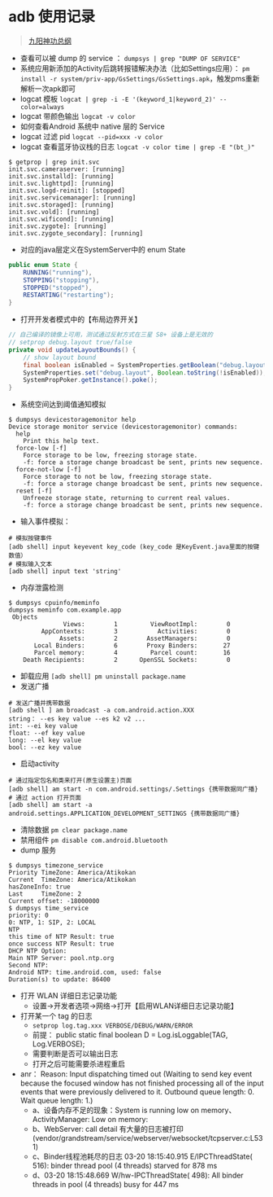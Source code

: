 # adb 使用记录
> [九阳神功总纲](https://developer.android.com/studio/command-line/logcat)

- 查看可以被 dump 的 service ：
```dumpsys | grep "DUMP OF SERVICE"```
- 系统应用新添加的Activity后跳转报错解决办法（比如Settings应用）：
```pm install -r system/priv-app/GsSettings/GsSettings.apk```，触发pms重新解析一次apk即可
- logcat 模板
```logcat | grep -i -E '(keyword_1|keyword_2)' --color=always```
- logcat 带颜色输出
```logcat -v color```
- 如何查看Android 系统中 native 层的 Service
- logcat 过滤 pid
```logcat --pid=xxx -v color```
- logcat 查看蓝牙协议栈的日志
```logcat -v color time | grep -E "(bt_)"```
```shell
$ getprop | grep init.svc 
init.svc.cameraserver: [running]
init.svc.installd]: [running]
init.svc.lighttpd]: [running]
init.svc.logd-reinit]: [stopped]
init.svc.servicemanager]: [running]
init.svc.storaged]: [running]
init.svc.vold]: [running]
init.svc.wificond]: [running]
init.svc.zygote]: [running]
init.svc.zygote_secondary]: [running]
```
- 对应的java层定义在SystemServer中的 enum State
```java
public enum State {
    RUNNING("running"),
    STOPPING("stopping"),
    STOPPED("stopped"),
    RESTARTING("restarting");
}
```
- 打开开发者模式中的【布局边界开关】
```java
// 自己编译的镜像上可用，测试通过反射方式在三星 S8+ 设备上是无效的
// setprop debug.layout true/false
private void updateLayoutBounds() {
    // show layout bound
    final boolean isEnabled = SystemProperties.getBoolean("debug.layout", false/*default*/);
    SystemProperties.set("debug.layout", Boolean.toString(!isEnabled));
    SystemPropPoker.getInstance().poke();
}
```
- 系统空间达到阈值通知模拟
```shell 
$ dumpsys devicestoragemonitor help                                  
Device storage monitor service (devicestoragemonitor) commands:
  help
    Print this help text.
  force-low [-f]
    Force storage to be low, freezing storage state.
    -f: force a storage change broadcast be sent, prints new sequence.
  force-not-low [-f]
    Force storage to not be low, freezing storage state.
    -f: force a storage change broadcast be sent, prints new sequence.
  reset [-f]
    Unfreeze storage state, returning to current real values.
    -f: force a storage change broadcast be sent, prints new sequence.
```
- 输入事件模拟：
```shell
# 模拟按键事件
[adb shell] input keyevent key_code (key_code 是KeyEvent.java里面的按键数值）
# 模拟输入文本
[adb shell] input text 'string'
```
- 内存泄露检测
```shell
$ dumpsys cpuinfo/meminfo
dumpsys meminfo com.example.app
 Objects
               Views:        1         ViewRootImpl:        0
         AppContexts:        3           Activities:        0
              Assets:        2        AssetManagers:        0
       Local Binders:        6        Proxy Binders:       27
       Parcel memory:        4         Parcel count:       16
    Death Recipients:        2      OpenSSL Sockets:        0
```
- 卸载应用
```[adb shell] pm uninstall package.name```
- 发送广播
```shell
# 发送广播并携带数据
[adb shell ] am broadcast -a com.android.action.XXX
string： --es key value --es k2 v2 ...
int: --ei key value
float: --ef key value
long: --el key value
bool: --ez key value
```
- 启动activity
```shell
# 通过指定包名和类来打开(原生设置主)页面
[adb shell] am start -n com.android.settings/.Settings {携带数据同广播}
# 通过 action 打开页面
[adb shell] am start -a android.settings.APPLICATION_DEVELOPMENT_SETTINGS {携带数据同广播}
```
- 清除数据
```pm clear package.name```
- 禁用组件
```pm disable com.android.bluetooth```
- dump 服务
```shell
$ dumpsys timezone_service                                           
Priority TimeZone: America/Atikokan
Current  TimeZone: America/Atikokan
hasZoneInfo: true
Last     TimeZone: 2
Current offset: -18000000
$ dumpsys time_service
priority: 0
0: NTP, 1: SIP, 2: LOCAL
NTP
this time of NTP Result: true
once success NTP Result: true
DHCP NTP Option: 
Main NTP Server: pool.ntp.org
Second NTP: 
Android NTP: time.android.com, used: false
Duration(s) to update: 86400
```
- 打开 WLAN 详细日志记录功能
  - 设置->开发者选项->网络->打开【启用WLAN详细日志记录功能】
- 打开某一个 tag 的日志
  - ```setprop log.tag.xxx VERBOSE/DEBUG/WARN/ERROR```
  - 前提： public static final boolean D = Log.isLoggable(TAG, Log.VERBOSE);
  - 需要判断是否可以输出日志
  - 打开之后可能需要杀进程重启
- anr： Reason: Input dispatching timed out (Waiting to send key event because the focused window has not finished processing all of the input events that were previously delivered to it.  Outbound queue length: 0.  Wait queue length: 1.)
  - a、设备内存不足的现象：System is running low on memory、ActivityManager: Low on memory:
  - b、WebServer: call detail 有大量的日志被打印(vendor/grandstream/service/webserver/websocket/tcpserver.c:L531)
  - c、Binder线程池耗尽的日志 03-20 18:15:40.915 E/IPCThreadState(  516): binder thread pool (4 threads) starved for 878 ms
  - d、03-20 18:15:48.669 W/hw-IPCThreadState(  498): All binder threads in pool (4 threads) busy for 447 ms